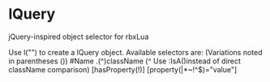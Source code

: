 lQuery
======

jQuery-inspired object selector for rbxLua

Use l("<selector>") to create a lQuery object.
Available selectors are: (Variations noted in parentheses ())
#Name
.(^)className (^ Use :IsA()instead of direct className comparison)
[hasProperty(!)]
[property(|*~!^$)="value"]

